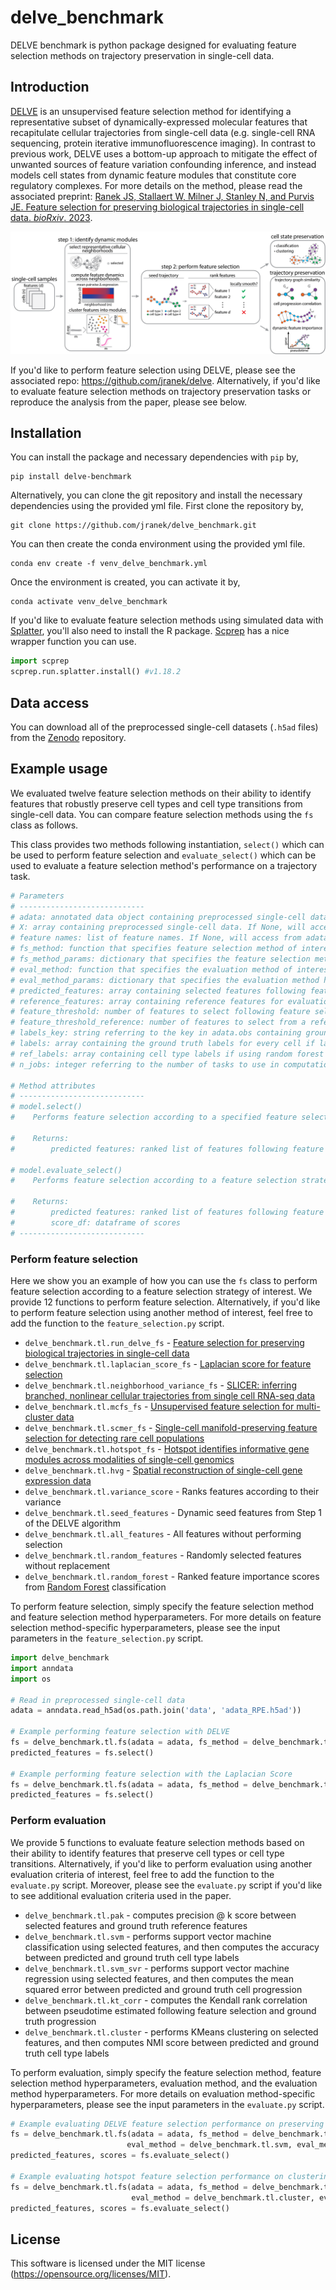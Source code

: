 # delve_benchmark
DELVE benchmark is python package designed for evaluating feature selection methods on trajectory preservation in single-cell data.

## Introduction
[DELVE](https://github.com/jranek/delve) is an unsupervised feature selection method for identifying a representative subset of dynamically-expressed molecular features that recapitulate cellular trajectories from single-cell data (e.g. single-cell RNA sequencing, protein iterative immunofluorescence imaging). In contrast to previous work, DELVE uses a bottom-up approach to mitigate the effect of unwanted sources of feature variation confounding inference, and instead models cell states from dynamic feature modules that constitute core regulatory complexes. For more details on the method, please read the associated preprint: [Ranek JS, Stallaert W, Milner J, Stanley N, and Purvis JE. Feature selection for preserving biological trajectories in single-cell data. _bioRxiv_. 2023](https://www.biorxiv.org/content/10.1101/2023.05.09.540043v1).

<p>
  <img src="https://github.com/jranek/delve_benchmark/blob/main/pipeline.png?raw=True" />
</p>

If you'd like to perform feature selection using DELVE, please see the associated repo: https://github.com/jranek/delve. Alternatively, if you'd like to evaluate feature selection methods on trajectory preservation tasks or reproduce the analysis from the paper, please see below.

## Installation
You can install the package and necessary dependencies with `pip` by,
```
pip install delve-benchmark
```

Alternatively, you can clone the git repository and install the necessary dependencies using the provided yml file. First clone the repository by, 
```
git clone https://github.com/jranek/delve_benchmark.git
```

You can then create the conda environment using the provided yml file. 

```
conda env create -f venv_delve_benchmark.yml
```

Once the environment is created, you can activate it by,
```
conda activate venv_delve_benchmark
```

If you'd like to evaluate feature selection methods using simulated data with [Splatter](https://genomebiology.biomedcentral.com/articles/10.1186/s13059-017-1305-0), you'll also need to install the R package. [Scprep](https://scprep.readthedocs.io/en/stable/_modules/scprep/run/splatter.html) has a nice wrapper function you can use. 
```python
import scprep
scprep.run.splatter.install() #v1.18.2
```

## Data access
You can download all of the preprocessed single-cell datasets (`.h5ad` files) from the [Zenodo](https://zenodo.org/record/7883604) repository.

## Example usage
We evaluated twelve feature selection methods on their ability to identify features that robustly preserve cell types and cell type transitions from single-cell data. You can compare feature selection methods using the `fs` class as follows. 

This class provides two methods following instantiation, `select()` which can be used to perform feature selection and `evaluate_select()` which can be used to evaluate a feature selection method's performance on a trajectory task. 

```python
# Parameters
# ----------------------------
# adata: annotated data object containing preprocessed single-cell data (dimensions = cells x features)
# X: array containing preprocessed single-cell data. If None, will access from adata.X
# feature names: list of feature names. If None, will access from adata.var_names
# fs_method: function that specifies feature selection method of interest
# fs_method_params: dictionary that specifies the feature selection method hyperparameters
# eval_method: function that specifies the evaluation method of interest
# eval_method_params: dictionary that specifies the evaluation method hyperparameters
# predicted_features: array containing selected features following feature selection. If None, will perform feature selection according to specified feature selection strategy
# reference_features: array containing reference features for evaluation. If None, will perform random forest classification using provided reference labels
# feature_threshold: number of features to select following feature selection
# feature_threshold_reference: number of features to select from a reference list of features
# labels_key: string referring to the key in adata.obs containing ground truth labels for evaluation
# labels: array containing the ground truth labels for every cell if labels_key is None
# ref_labels: array containing cell type labels if using random forest classification is being used for evaluation
# n_jobs: integer referring to the number of tasks to use in computation 

# Method attributes
# ----------------------------
# model.select()
#    Performs feature selection according to a specified feature selection method

#    Returns:
#        predicted features: ranked list of features following feature selection

# model.evaluate_select()
#    Performs feature selection according to a feature selection strategy, and then evaluates method performance according to the evaluation criteria or task of interest

#    Returns:
#        predicted features: ranked list of features following feature selection
#        score_df: dataframe of scores
# ----------------------------
```

### Perform feature selection
Here we show you an example of how you can use the `fs` class to perform feature selection according to a feature selection strategy of interest. We provide 12 functions to perform feature selection. Alternatively, if you'd like to perform feature selection using another method of interest, feel free to add the function to the `feature_selection.py` script.

* `delve_benchmark.tl.run_delve_fs` - [Feature selection for preserving biological trajectories in single-cell data](https://www.biorxiv.org/content/10.1101/2023.05.09.540043v1)
* `delve_benchmark.tl.laplacian_score_fs` - [Laplacian score for feature selection](https://dl.acm.org/doi/10.5555/2976248.2976312)
* `delve_benchmark.tl.neighborhood_variance_fs` - [SLICER: inferring branched, nonlinear cellular trajectories from single cell RNA-seq data](https://genomebiology.biomedcentral.com/articles/10.1186/s13059-016-0975-3)
* `delve_benchmark.tl.mcfs_fs` - [Unsupervised feature selection for multi-cluster data](https://dl.acm.org/doi/10.1145/1835804.1835848)
* `delve_benchmark.tl.scmer_fs` - [Single-cell manifold-preserving feature selection for detecting rare cell populations](https://www.nature.com/articles/s43588-021-00070-7)
* `delve_benchmark.tl.hotspot_fs` - [Hotspot identifies informative gene modules across modalities of single-cell genomics](https://www.sciencedirect.com/science/article/pii/S2405471221001149)
* `delve_benchmark.tl.hvg` - [Spatial reconstruction of single-cell gene expression data](https://www.nature.com/articles/nbt.3192)
* `delve_benchmark.tl.variance_score` - Ranks features according to their variance
* `delve_benchmark.tl.seed_features` - Dynamic seed features from Step 1 of the DELVE algorithm
* `delve_benchmark.tl.all_features` - All features without performing selection
* `delve_benchmark.tl.random_features` - Randomly selected features without replacement
* `delve_benchmark.tl.random_forest` - Ranked feature importance scores from [Random Forest](https://link.springer.com/article/10.1023/a:1010933404324) classification 

To perform feature selection, simply specify the feature selection method and feature selection method hyperparameters. For more details on feature selection method-specific hyperparameters, please see the input parameters in the `feature_selection.py` script.

```python
import delve_benchmark
import anndata
import os

# Read in preprocessed single-cell data
adata = anndata.read_h5ad(os.path.join('data', 'adata_RPE.h5ad'))

# Example performing feature selection with DELVE
fs = delve_benchmark.tl.fs(adata = adata, fs_method = delve_benchmark.tl.run_delve_fs, fs_method_params = {'num_subsamples': 1000, 'n_clusters': 5, 'k': 10, 'n_random_state': 10})
predicted_features = fs.select()

# Example performing feature selection with the Laplacian Score
fs = delve_benchmark.tl.fs(adata = adata, fs_method = delve_benchmark.tl.laplacian_score_fs, fs_method_params = {'k': 10})
predicted_features = fs.select()
```

### Perform evaluation
We provide 5 functions to evaluate feature selection methods based on their ability to identify features that preserve cell types or cell type transitions. Alternatively, if you'd like to perform evaluation using another evaluation criteria of interest, feel free to add the function to the `evaluate.py` script. Moreover, please see the `evaluate.py` script if you'd like to see additional evaluation criteria used in the paper. 

* `delve_benchmark.tl.pak` - computes precision @ k score between selected features and ground truth reference features
* `delve_benchmark.tl.svm` - performs support vector machine classification using selected features, and then computes the accuracy between predicted and ground truth cell type labels
* `delve_benchmark.tl.svm_svr` - performs support vector machine regression using selected features, and then computes the mean squared error between predicted and ground truth cell progression
* `delve_benchmark.tl.kt_corr` - computes the Kendall rank correlation between pseudotime estimated following feature selection and ground truth progression
* `delve_benchmark.tl.cluster` - performs KMeans clustering on selected features, and then computes NMI score between predicted and ground truth cell type labels

To perform evaluation, simply specify the feature selection method, feature selection method hyperparameters, evaluation method, and the evaluation method hyperparameters. For more details on evaluation method-specific hyperparameters, please see the input parameters in the `evaluate.py` script.

```python
# Example evaluating DELVE feature selection performance on preserving cell types using SVM classification
fs = delve_benchmark.tl.fs(adata = adata, fs_method = delve_benchmark.tl.run_delve_fs, fs_method_params = {'num_subsamples': 1000, 'n_clusters': 5, 'k': 10, 'n_random_state': 10},
                          eval_method = delve_benchmark.tl.svm, eval_method_params = {'n_splits': 10}, labels_key = 'phase', feature_threshold = 30)
predicted_features, scores = fs.evaluate_select()

# Example evaluating hotspot feature selection performance on clustering
fs = delve_benchmark.tl.fs(adata = adata, fs_method = delve_benchmark.tl.hotspot_fs, fs_method_params = {'k': 10, 'n_pcs': 50},
                           eval_method = delve_benchmark.tl.cluster, eval_method_params =  {'n_clusters': 4, 'n_sweep': 25}, labels_key = 'phase', feature_threshold = 30)
predicted_features, scores = fs.evaluate_select()
```

## License
This software is licensed under the MIT license (https://opensource.org/licenses/MIT).
